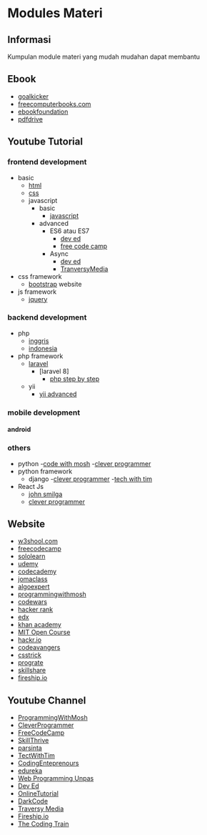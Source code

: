 # Modules Materi

## Informasi

Kumpulan module materi yang mudah mudahan dapat membantu

## Ebook

- [goalkicker](https://books.goalkicker.com/)
- [freecomputerbooks.com](https://freecomputerbooks.com/)
- [ebookfoundation](https://ebookfoundation.github.io/free-programming-books/)
- [pdfdrive](https://www.pdfdrive.com/category/5)

## Youtube Tutorial

### frontend development

- basic
  - [html](https://www.youtube.com/watch?v=pQN-pnXPaVg)
  - [css](https://www.youtube.com/watch?v=1Rs2ND1ryYc)
  - javascript
    - basic
      - [javascript](https://youtu.be/2Ji-clqUYnA)
    - advanced
      - ES6 atau ES7
        - [dev ed](https://www.youtube.com/watch?v=WZQc7RUAg18)
        - [free code camp](https://www.youtube.com/watch?v=nZ1DMMsyVyI)
      - Async
        - [dev ed](https://www.youtube.com/watch?v=_8gHHBlbziw)
        - [TranversyMedia](https://www.youtube.com/watch?v=PoRJizFvM7s)
- css framework
  - [bootstrap](https://getbootstrap.com/) website
- js framework
  - [jquery](https://www.youtube.com/watch?v=HgvIox6ehkM)

### backend development

- php
  - [inggris](https://www.youtube.com/watch?v=OK_JCtrrv-c)
  - [indonesia](https://www.youtube.com/watch?v=TaBWhb5SPfc)
- php framework
  - [laravel](https://www.laravel.com)
    - [laravel 8]
      - [php step by step](https://www.youtube.com/watch?v=0urHFBFHsLc&list=PL8p2I9GklV46dciS4GDzBFHBi0JVIbnzT)
  - yii
    - [yii advanced](https://www.youtube.com/watch?v=whuIf33v2Ug)

### mobile development

#### android

### others

- python
  -[code with mosh](https://www.youtube.com/watch?v=_uQrJ0TkZlc)
  -[clever programmer](https://www.youtube.com/watch?v=4F2m91eKmts)
- python framework
  - django
    -[clever programmer](https://www.youtube.com/watch?v=JT80XhYJdBw)
    -[tech with tim](https://www.youtube.com/watch?v=sm1mokevMWk)
- React Js
  - [john smilga](https://www.youtube.com/watch?v=4UZrsTqkcW4)
  - [clever programmer](https://www.youtube.com/watch?v=-cMqr9HpZ-Y)

## Website

- [w3shool.com](https://www.w3schools.com/)
- [freecodecamp](https://www.freecodecamp.org/)
- [sololearn](https://www.sololearn.com/)
- [udemy](https://www.udemy.com)
- [codecademy](https://www.codecademy.com/)
- [jomaclass](https://vod.jomaclass.com/)
- [algoexpert](https://www.algoexpert.io/)
- [programmingwithmosh](https://codewithmosh.com/)
- [codewars](https://www.codewars.com/)
- [hacker rank](https://www.hackerrank.com/)
- [edx](https://www.edx.org/course/subject/computer-science)
- [khan academy](https://www.khanacademy.org/computing/computer-programming)
- [MIT Open Course](https://ocw.mit.edu/index.htm)
- [hackr.io](http://hackr.io/)
- [codeavangers](https://www.codeavengers.com/)
- [csstrick](https://css-tricks.com/)
- [prograte](https://progate.com/)
- [skillshare](https://www.skillshare.com/)
- [fireship.io](https://fireship.io/)

## Youtube Channel

- [ProgrammingWithMosh](https://www.youtube.com/user/programmingwithmosh)
- [CleverProgrammer](https://www.youtube.com/channel/UCqrILQNl5Ed9Dz6CGMyvMTQ)
- [FreeCodeCamp](https://www.youtube.com/channel/UC8butISFwT-Wl7EV0hUK0BQ)
- [SkillThrive](https://www.youtube.com/channel/UCvHKiUI75ytqUcN851fRR2w)
- [parsinta](https://www.youtube.com/channel/UCPlEbdgWOXkKEEl7dhBxs4Q)
- [TectWithTim](https://www.youtube.com/channel/UC4JX40jDee_tINbkjycV4Sg)
- [CodingEnteprenours](https://www.youtube.com/channel/UCWEHue8kksIaktO8KTTN_zg)
- [edureka](https://www.youtube.com/user/edurekaIN/)
- [Web Programming Unpas](https://www.youtube.com/channel/UCkXmLjEr95LVtGuIm3l2dPg)
- [Dev Ed](https://www.youtube.com/channel/UClb90NQQcskPUGDIXsQEz5Q)
- [OnlineTutorial](https://www.youtube.com/channel/UCbwXnUipZsLfUckBPsC7Jog)
- [DarkCode](https://www.youtube.com/channel/UCD3KVjbb7aq2OiOffuungzw)
- [Traversy Media](https://www.youtube.com/channel/UC29ju8bIPH5as8OGnQzwJyA)
- [Fireship.io](https://www.youtube.com/c/Fireship)
- [The Coding Train](https://www.youtube.com/c/TheCodingTrain)
